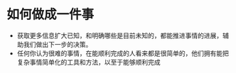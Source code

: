 # 如何做成一件事

- 获取更多信息扩大已知，和明确哪些是目前未知的，都能推进事情的进展，辅助我们做出下一步的决策。
- 任何你认为很难的事情，在能顺利完成的人看来都是很简单的，他们拥有能把复杂事情简单化的工具和方法，以至于能够顺利完成
